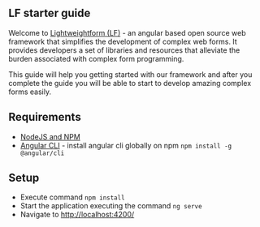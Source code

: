 ## LF starter guide
Welcome to [Lightweightform (LF)](https://bitbucket.org/opensoftgitrepo/lightweightform) - 
an angular based open source web framework that simplifies the development of 
complex web forms. It provides developers a set of libraries and resources 
that alleviate the burden associated with complex form programming.

This guide will help you getting started with our framework and after you complete 
the guide you will be able to start to develop amazing complex forms easily.

## Requirements
* [NodeJS and NPM](https://nodejs.org/en/)
* [Angular CLI](https://cli.angular.io/) - install angular cli globally on npm `npm install -g @angular/cli`

## Setup
* Execute command `npm install`
* Start the application executing the command `ng serve`
* Navigate to [http://localhost:4200/](http://localhost:4200/)